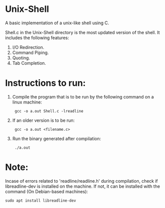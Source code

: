 # Unix-Shell

A basic implementation of a unix-like shell using C.


Shell.c in the Unix-Shell directory is the most updated version of the shell. It includes the following features:

1. I/O Redirection.
2. Command Piping.
3. Quoting.
4. Tab Completion.

# Instructions to run:

1. Compile the program that is to be run by the following command on a linux machine:
	
		gcc -o a.out Shell.c -lreadline
	
	
	
2. If an older version is to be run:
	
		gcc -o a.out <filename.c>
	
	
	
3. Run the binary generated after compilation:

		./a.out


# Note:
Incase of errors related to 'readline/readline.h' during compilation, check if libreadline-dev is installed on the machine. If not, it can be installed with the command (On Debian-based machines):

	sudo apt install libreadline-dev
